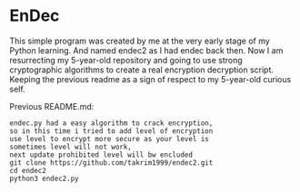 # EnDec
This simple program was created by me at the very early stage of my Python learning.
And named endec2 as I had endec back then. Now I am resurrecting my 5-year-old repository and going to use strong cryptographic algorithms to create a real encryption decryption script.
Keeping the previous readme as a sign of respect to my 5-year-old curious self.

Previous README.md:
```
endec.py had a easy algorithm to crack encryption,
so in this time i tried to add level of encryption
use level to encrypt more secure as your level is
sometimes level will not work,
next update prohibited level will bw encluded
git clone https://github.com/takrim1999/endec2.git
cd endec2
python3 endec2.py
```